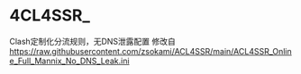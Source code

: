 # 4CL4SSR_
Clash定制化分流规则，无DNS泄露配置
修改自 https://raw.githubusercontent.com/zsokami/ACL4SSR/main/ACL4SSR_Online_Full_Mannix_No_DNS_Leak.ini
